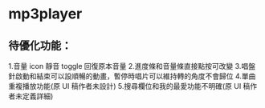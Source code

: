 # mp3player
<h2>待優化功能：</h2>
1.音量 icon 靜音 toggle 回復原本音量
2.進度條和音量條直接點按可改變
3.唱盤針啟動和結束可以設順暢的動畫，暫停時唱片可以維持轉的角度不會歸位
4.單曲重複播放功能(原 UI 稿作者未設計)
5.搜尋欄位和我的最愛功能不明確(原 UI 稿作者未定義詳細)
